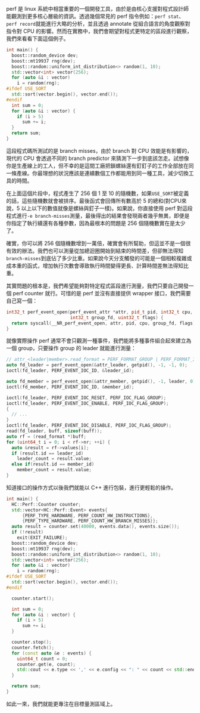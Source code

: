perf 是 linux 系統中相當重要的一個開發工具，由於是由核心支援對程式設計師能觀測到更多核心層級的資訊。透過幾個常見的 perf 指令例如：```perf stat```、```perf record```就能進行大略的分析，並且透過 annotate 從組合語言的角度觀察對指令對 CPU 的影響。然而在實務中，我們會期望對程式更特定的區段進行觀察，我們來看看下面這個例子。

```cpp
int main() {
  boost::random_device dev;
  boost::mt19937 rng(dev);
  boost::random::uniform_int_distribution<> random(1, 10);
  std::vector<int> vector(256);
  for (auto &i : vector)
    i = random(rng);
#ifdef USE_SORT
  std::sort(vector.begin(), vector.end());
#endif
  int sum = 0;
  for (auto &i : vector) {
    if (i > 5)
      sum += i;
  }
  return sum;
}
```

這段程式碼所測試的是 branch misses，由於 branch 對 CPU 效能是有影響的，現代的 CPU 會透過不同的 branch predictor 來猜測下一步到底該怎走。試想像你是生產線上的工人，但不幸的是這間工廠把鎖螺絲還有釘釘子的工作全部放在同一條產線。你最理想的狀況應該是連續數個工作都能用到同一種工具，減少切換工具的時間。

在上面這個片段中，程式產生了 256 個 1 至 10 的隨機數，如果```USE_SORT```被定義的話，這些隨機數就會被排序。最後函式會回傳所有數高於 5 的總和(對CPU來說，5 以上以下的數值就像是螺絲與釘子一樣)。如果說，你直接使用 perf 對這段程式進行```-e branch-misses```測量，最後得出的結果會發現兩者幾乎無異，即便是你指定了執行續還有各種參數，因為最根本的問題是 256 個隨機數實在是太少了。

確實，你可以將 256 個隨機數增到一萬倍，確實會有所幫助，但這並不是一個很有效的辦法。我們也可以測量從加總迴圈開始到結束的時間差，但卻無法得知```branch-misses```到底佔了多少比重。如果說今天分支觸發的可能是一個相較複雜或成本重的函式，增加執行次數會導致執行時間變得更長、計算時間差無法得知比重。

其實問題的根本是，我們希望能夠對特定程式區段進行測量，我們只要自己開發一個 perf counter 就行。可惜的是 perf 並沒有直接提供 wrapper 接口，我們需要自己寫一個：

```cpp
int32_t perf_event_open(perf_event_attr *attr, pid_t pid, int32_t cpu,
                        int32_t group_fd, uint32_t flags) {
  return syscall(__NR_perf_event_open, attr, pid, cpu, group_fd, flags);
}
```

就像實際操作 perf 通常不會只觀測一種事件，我們能將多種事件組合起來建立為一個 group，只要操作 group 的 leader 就能進行測量：

```cpp
// attr_<leader|member>.read_format = PERF_FORMAT_GROUP | PERF_FORMAT_ID;
auto fd_leader = perf_event_open(&attr_leader, getpid(), -1, -1, 0);
ioctl(fd_leader, PERF_EVENT_IOC_ID, &leader_id);

auto fd_member = perf_event_open(&attr_member, getpid(), -1, leader, 0);
ioctl(fd_member, PERF_EVENT_IOC_ID, &member_id);

ioctl(fd_leader, PERF_EVENT_IOC_RESET, PERF_IOC_FLAG_GROUP);
ioctl(fd_leader, PERF_EVENT_IOC_ENABLE, PERF_IOC_FLAG_GROUP);
{
  // ...
}
ioctl(fd_leader, PERF_EVENT_IOC_DISABLE, PERF_IOC_FLAG_GROUP);
read(fd_leader, buff, sizeof(buff));
auto rf = (read_format *)buff;
for (uint64_t i = 0; i < rf->nr; ++i) {
  auto &result = rf->values[i];
  if (result.id == leader_id)
    leader_count = result.value;
  else if(result.id == member_id)
    member_count = result.value;
}
```

知道接口的操作方式以後我們就能以 C++ 進行包裝，進行更輕鬆的操作。

```cpp
int main() {
  HC::Perf::Counter counter;
  std::vector<HC::Perf::Event> events{
      {PERF_TYPE_HARDWARE, PERF_COUNT_HW_INSTRUCTIONS},
      {PERF_TYPE_HARDWARE, PERF_COUNT_HW_BRANCH_MISSES}};
  auto result = counter.set(40000, events.data(), events.size());
  if (!result)
    exit(EXIT_FAILURE);
  boost::random_device dev;
  boost::mt19937 rng(dev);
  boost::random::uniform_int_distribution<> random(1, 10);
  std::vector<int> vector(256);
  for (auto &i : vector)
    i = random(rng);
#ifdef USE_SORT
  std::sort(vector.begin(), vector.end());
#endif

  counter.start();

  int sum = 0;
  for (auto &i : vector) {
    if (i > 5)
      sum += i;
  }

  counter.stop();
  counter.fetch();
  for (const auto &e : events) {
    uint64_t count = 0;
    counter.get(e, count);
    std::cout << e.type << ',' << e.config << ": " << count << std::endl;
  }

  return sum;
}
```

如此一來，我們就能更專注在目標量測區域上。

